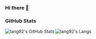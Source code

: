 ### Hi there 👋

### GitHub Stats

  <img align="left" alt="lang92's GitHub Stats" src="https://github-readme-stats.vercel.app/api?username=kroonstazy2&show_icons=true&hide_border=true" />
  <img align="left" alt="lang92's Langs" src="https://github-readme-stats.vercel.app/api/top-langs/?username=kroonstazy&layout=compact" />

<!--
**kroonstazy/kroonstazy** is a ✨ _special_ ✨ repository because its `README.md` (this file) appears on your GitHub profile.

Here are some ideas to get you started:

- 🔭 I’m currently working on ...
- 🌱 I’m currently learning ...
- 👯 I’m looking to collaborate on ...
- 🤔 I’m looking for help with ...
- 💬 Ask me about ...
- 📫 How to reach me: ...
- 😄 Pronouns: ...
- ⚡ Fun fact: ...
-->
